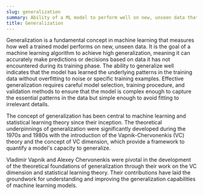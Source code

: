 ```yaml
---
slug: generalization
summary: Ability of a ML model to perform well on new, unseen data that was not included in the training set.
title: Generalization
---
```


Generalization is a fundamental concept in machine learning that measures how well a trained model performs on new, unseen data. It is the goal of a machine learning algorithm to achieve high generalization, meaning it can accurately make predictions or decisions based on data it has not encountered during its training phase. The ability to generalize well indicates that the model has learned the underlying patterns in the training data without overfitting to noise or specific training examples. Effective generalization requires careful model selection, training procedure, and validation methods to ensure that the model is complex enough to capture the essential patterns in the data but simple enough to avoid fitting to irrelevant details.

The concept of generalization has been central to machine learning and statistical learning theory since their inception. The theoretical underpinnings of generalization were significantly developed during the 1970s and 1980s with the introduction of the Vapnik-Chervonenkis (VC) theory and the concept of VC dimension, which provide a framework to quantify a model's capacity to generalize.

Vladimir Vapnik and Alexey Chervonenkis were pivotal in the development of the theoretical foundations of generalization through their work on the VC dimension and statistical learning theory. Their contributions have laid the groundwork for understanding and improving the generalization capabilities of machine learning models.
